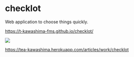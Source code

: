# checklot
Web application to choose things quickly.

https://t-kawashima-fms.github.io/checklot/

[![](https://img.youtube.com/vi/Pu6R-Xf0-J0/0.jpg)](https://www.youtube.com/watch?v=Pu6R-Xf0-J0)

https://tea-kawashima.herokuapp.com/articles/work/checklot
